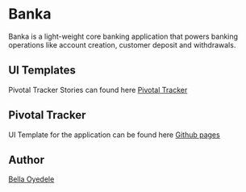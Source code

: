 # Banka
Banka is a light-weight core banking application that powers banking operations like account creation, customer deposit and withdrawals.

## UI Templates
Pivotal Tracker Stories can found here [Pivotal Tracker](https://www.pivotaltracker.com/n/projects/2320160)

## Pivotal Tracker
UI Template for the application can be found here [Github pages](https://allebd.github.io/banka/UI/index.html)

## Author
[Bella Oyedele](https://github.com/allebd/)